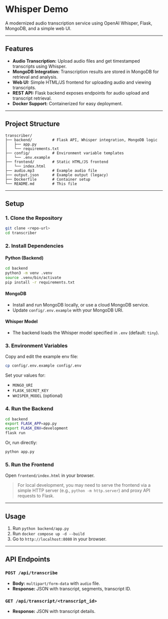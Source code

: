 # Whisper Demo

A modernized audio transcription service using OpenAI Whisper, Flask, MongoDB, and a simple web UI.

---

## Features

- **Audio Transcription:** Upload audio files and get timestamped transcripts using Whisper.
- **MongoDB Integration:** Transcription results are stored in MongoDB for retrieval and analysis.
- **Web UI:** Simple HTML/JS frontend for uploading audio and viewing transcripts.
- **REST API:** Flask backend exposes endpoints for audio upload and transcript retrieval.
- **Docker Support:** Containerized for easy deployment.

---

## Project Structure

```
transcriber/
├── backend/         # Flask API, Whisper integration, MongoDB logic
│   ├── app.py
│   └── requirements.txt
├── config/          # Environment variable templates
│   └── .env.example
├── frontend/        # Static HTML/JS frontend
│   └── index.html
├── audio.mp3        # Example audio file
├── output.json      # Example output (legacy)
├── Dockerfile       # Container setup
└── README.md        # This file
```

---

## Setup

### 1. Clone the Repository

```sh
git clone <repo-url>
cd transcriber
```

### 2. Install Dependencies

#### Python (Backend)

```sh
cd backend
python3 -m venv .venv
source .venv/bin/activate
pip install -r requirements.txt
```

#### MongoDB

- Install and run MongoDB locally, or use a cloud MongoDB service.
- Update `config/.env.example` with your MongoDB URI.

#### Whisper Model

- The backend loads the Whisper model specified in `.env` (default: `tiny`).

### 3. Environment Variables

Copy and edit the example env file:

```sh
cp config/.env.example config/.env
```

Set your values for:

- `MONGO_URI`
- `FLASK_SECRET_KEY`
- `WHISPER_MODEL` (optional)

### 4. Run the Backend

```sh
cd backend
export FLASK_APP=app.py
export FLASK_ENV=development
flask run
```

Or, run directly:

```sh
python app.py
```

### 5. Run the Frontend

Open `frontend/index.html` in your browser.

> For local development, you may need to serve the frontend via a simple HTTP server (e.g., `python -m http.server`) and proxy API requests to Flask.

---

## Usage

1. Run `python backend/app.py`
2. Run `docker compose up -d --build`
3. Go to `http://localhost:8080` in your browser.

---

## API Endpoints

### `POST /api/transcribe`

- **Body:** `multipart/form-data` with `audio` file.
- **Response:** JSON with transcript, segments, transcript ID.

### `GET /api/transcript/<transcript_id>`

- **Response:** JSON with transcript details.
